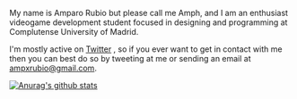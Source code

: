 My name is Amparo Rubio but please call me Amph, and I am an enthusiast videogame development student focused in designing and programming at Complutense University of Madrid.


I'm mostly active on [Twitter](https://twitter.com/AmphxrosDev) , so if you ever want to get in contact with me then you can best do so by tweeting at me or sending an email at ampxrubio@gmail.com.

[![Anurag's github stats](https://github-readme-stats.vercel.app/apiamprubio)](https://github.com/anuraghazra/github-readme-stats)
